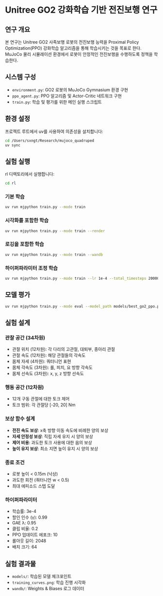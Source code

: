 # Unitree GO2 강화학습 기반 전진보행 연구

## 연구 개요

본 연구는 Unitree GO2 사족보행 로봇의 전진보행 능력을 Proximal Policy Optimization(PPO) 강화학습 알고리즘을 통해 학습시키는 것을 목표로 한다. MuJoCo 물리 시뮬레이션 환경에서 로봇이 안정적인 전진보행을 수행하도록 정책을 학습한다.

## 시스템 구성

- `environment.py`: GO2 로봇의 MuJoCo Gymnasium 환경 구현
- `ppo_agent.py`: PPO 알고리즘 및 Actor-Critic 네트워크 구현
- `train.py`: 학습 및 평가를 위한 메인 실행 스크립트

## 환경 설정

프로젝트 루트에서 uv를 사용하여 의존성을 설치합니다:

```bash
cd /Users/sxngt/Research/mujoco_quadruped
uv sync
```

## 실험 실행

rl 디렉토리에서 실행합니다:

```bash
cd rl
```

### 기본 학습
```bash
uv run mjpython train.py --mode train
```

### 시각화를 포함한 학습
```bash
uv run mjpython train.py --mode train --render
```

### 로깅을 포함한 학습
```bash
uv run mjpython train.py --mode train --wandb
```

### 하이퍼파라미터 조정 학습
```bash
uv run mjpython train.py --mode train --lr 1e-4 --total_timesteps 2000000
```

## 모델 평가

```bash
uv run mjpython train.py --mode eval --model_path models/best_go2_ppo.pth
```

## 실험 설계

### 관찰 공간 (34차원)
- 관절 위치 (12차원): 각 다리의 고관절, 대퇴부, 종아리 관절
- 관절 속도 (12차원): 해당 관절들의 각속도
- 몸체 자세 (4차원): 쿼터니언 표현
- 몸체 각속도 (3차원): 롤, 피치, 요 방향 각속도
- 몸체 선속도 (3차원): x, y, z 방향 선속도

### 행동 공간 (12차원)
- 12개 구동 관절에 대한 토크 제어
- 토크 범위: 각 관절당 [-20, 20] Nm

### 보상 함수 설계
- **전진 속도 보상**: x축 방향 이동 속도에 비례한 양의 보상
- **자세 안정성 보상**: 직립 자세 유지 시 양의 보상
- **제어 비용**: 과도한 토크 사용에 대한 음의 보상
- **높이 유지 보상**: 최소 지면 높이 유지 시 양의 보상

### 종료 조건
- 로봇 높이 < 0.15m (낙상)
- 과도한 회전 (쿼터니언 w < 0.5)
- 최대 에피소드 스텝 도달

### 하이퍼파라미터
- 학습률: 3e-4
- 할인 인수 (γ): 0.99
- GAE λ: 0.95
- 클립 비율: 0.2
- PPO 업데이트 에포크: 10
- 롤아웃 길이: 2048
- 배치 크기: 64

## 실험 결과물
- `models/`: 학습된 모델 체크포인트
- `training_curves.png`: 학습 진행 시각화
- `wandb/`: Weights & Biases 로그 데이터
